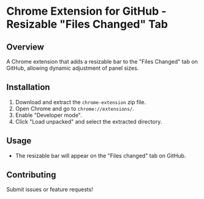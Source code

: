 # Chrome Extension for GitHub - Resizable "Files Changed" Tab

## Overview
A Chrome extension that adds a resizable bar to the "Files Changed" tab on GitHub, allowing dynamic adjustment of panel sizes.

## Installation
1. Download and extract the `chrome-extension` zip file.
2. Open Chrome and go to `chrome://extensions/`.
3. Enable "Developer mode".
4. Click "Load unpacked" and select the extracted directory.

## Usage
- The resizable bar will appear on the "Files changed" tab on GitHub.

## Contributing
Submit issues or feature requests!